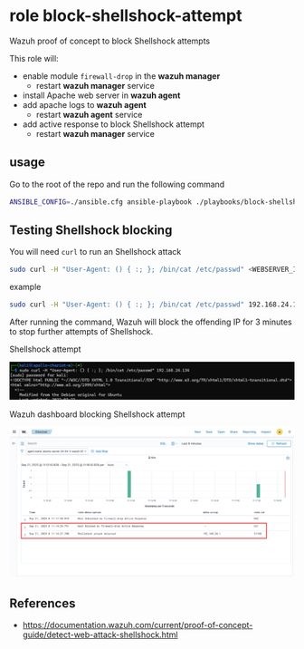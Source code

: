 # role block-shellshock-attempt

Wazuh proof of concept to block Shellshock attempts

This role will:
- enable module `firewall-drop` in the **wazuh manager**
  - restart **wazuh manager** service
- install Apache web server in **wazuh agent**
- add apache logs to **wazuh agent**
  - restart **wazuh agent** service
- add active response to block Shellshock attempt
  - restart **wazuh manager** service

## usage

Go to the root of the repo and run the following command

```bash
ANSIBLE_CONFIG=./ansible.cfg ansible-playbook ./playbooks/block-shellshock-attempt.yaml
```

## Testing Shellshock blocking

You will need `curl` to run an Shellshock attack

```bash
sudo curl -H "User-Agent: () { :; }; /bin/cat /etc/passwd" <WEBSERVER_IP_ADDRESS>
```

example

```bash
sudo curl -H "User-Agent: () { :; }; /bin/cat /etc/passwd" 192.168.24.134
```

After running the command, Wazuh will block the offending IP for 3 minutes to stop further attempts of Shellshock.

Shellshock attempt

![Shellshock attempt](../../assets/images/block-shellshock-attempt.png)

Wazuh dashboard blocking Shellshock attempt

![Wazuh dashboard blocking Shellshock attempt](../../assets/images/block-Shellshock-Wazuh-daskboard.png)

## References

- https://documentation.wazuh.com/current/proof-of-concept-guide/detect-web-attack-shellshock.html
